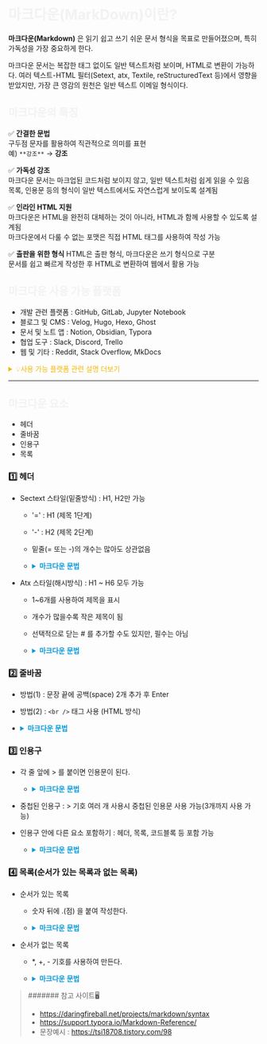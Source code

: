 # <span style="color:#F2F2F2">마크다운(MarkDown)이란?</span>

**마크다운(Markdown)** 은 읽기 쉽고 쓰기 쉬운 문서 형식을 목표로 만들어졌으며, 특히 가독성을 가장 중요하게 한다.

마크다운 문서는 복잡한 태그 없이도 일반 텍스트처럼 보이며, HTML로 변환이 가능하다. 여러 텍스트-HTML 필터(Setext, atx, Textile, reStructuredText 등)에서 영향을 받았지만, 가장 큰 영감의 원천은 일반 텍스트 이메일 형식이다.

## <span style="color:#F2F2F2">마크다운의 특징</span>

✅ **간결한 문법**  
구두점 문자를 활용하여 직관적으로 의미를 표현  
예) `**강조**` → **강조**

✅ **가독성 강조**  
마크다운 문서는 마크업된 코드처럼 보이지 않고, 일반 텍스트처럼 쉽게 읽을 수 있음  
목록, 인용문 등의 형식이 일반 텍스트에서도 자연스럽게 보이도록 설계됨

✅ **인라인 HTML 지원**  
마크다운은 HTML을 완전히 대체하는 것이 아니라, HTML과 함께 사용할 수 있도록 설계됨  
마크다운에서 다룰 수 없는 포맷은 직접 HTML 태그를 사용하여 작성 가능

✅ **출판을 위한 형식**
HTML은 출판 형식, 마크다운은 쓰기 형식으로 구분  
문서를 쉽고 빠르게 작성한 후 HTML로 변환하여 웹에서 활용 가능

## <span style="color:#F2F2F2">마크다운 사용 가능 플랫폼</span>

- 개발 관련 플랫폼 : GitHub, GitLab, Jupyter Notebook
- 블로그 및 CMS : Velog, Hugo, Hexo, Ghost
- 문서 및 노트 앱 : Notion, Obsidian, Typora
- 협업 도구 : Slack, Discord, Trello
- 웹 및 기타 : Reddit, Stack Overflow, MkDocs

<details> 
<summary style="color:#F2B705">💡사용 가능 플랫폼 관련 설명 더보기</summary>

1.  📌코드 및 개발 관련 플랫폼

    - GitHub : README.md, 이슈, PR 설명 등에 사용
    - GitLab : GitHub과 유사하게 지원
    - Bitbucket : Git 저장소 내 문서 작성 가능
    - SourceForge : 프로젝트 문서화에 사용
    - Jupyter Notebook : Markdown 셀을 이용해 문서 작성 가능

2.  📌블로그 및 CMS

    - Velog : 개발자 블로그 플랫폼 (일부 GitHub과 다를 수 있음)
    - Hugo : 정적 사이트 생성기 (마크다운 기반)
    - Hexo : 개발 블로그용 정적 사이트 생성기
    - Ghost : 마크다운 지원 블로그 플랫폼
    - Tstory : 직접 지원하지 않지만 HTML로 변환하여 사용 가능

3.  📌문서 작성 및 메모 앱

    - Notion : 마크다운 입력 및 일부 변환 가능
    - Obsidian : 마크다운 기반 강력한 노트 앱
    - Joplin : 오픈소스 마크다운 노트 앱
    - Zettlr : 연구 및 논문 작성용 마크다운 에디터
    - Bear : iOS/macOS용 마크다운 지원 메모 앱

4.  📌마크다운 전용 에디터

    - Typora : 심플한 마크다운 에디터
    - Mark Text : 무료 오픈소스 마크다운 에디터
    - iA Writer : 깔끔한 마크다운 글쓰기 도구

5.  📌협업 및 커뮤니케이션

    - Slack : 일부 마크다운 문법 지원 (굵게, 기울임 등)
    - Discord : 코드 블록, 인라인 코드 등 지원
    - Mattermost : 슬랙 대체 협업 도구 (마크다운 지원)
    - Trello : 카드 설명에 마크다운 사용 가능

6.  📌웹 및 기타 도구

    - Reddit : 게시글 및 댓글에서 마크다운 사용 가능
    - Stack Overflow : 코드 블록 및 포맷팅에 활용
    - Docusaurus : 문서화 웹사이트 구축 도구
    - MkDocs : Python 기반 문서 사이트 생성기
    - Read the Docs : 오픈소스 문서화 플랫폼

    </details>

---

## <span style="color:#F2F2F2">마크다운 요소</span>

- 헤더
- 줄바꿈
- 인용구
- 목록

### 1️⃣ 헤더

- Sectext 스타일(밑줄방식) : H1, H2만 가능

  - '=' : H1 (제목 1단계)
  - '-' : H2 (제목 2단계)
  - 밑줄(= 또는 -)의 개수는 많아도 상관없음
  - <details>
      <summary style="color:#0099DD; font-weight:600">마크다운 문법</summary>

    ```
    SectextStyle H1
    =============

    SectextStyle H2
    -------------
    ```

    # SectextStyle H1

    ## SectextStyle H2

    </details>

- Atx 스타일(해시방식) : H1 ~ H6 모두 가능

  - 1~6개를 사용하여 제목을 표시
  - 개수가 많을수록 작은 제목이 됨
  - 선택적으로 닫는 # 를 추가할 수도 있지만, 필수는 아님
  - <details>
      <summary style="color:#0099DD; font-weight:600">마크다운 문법</summary>

    ```
    # AtxStyle H1

    ## AtxStyle H2

    ### AtxStyle H3

    #### AtxStyle H4

    ##### AtxStyle H5

    ###### AtxStyle H6
    ```

    # AtxStyle H1

    ## AtxStyle H2

    ### AtxStyle H3

    #### AtxStyle H4

    ##### AtxStyle H5

    ###### AtxStyle H6

    </details>

### 2️⃣ 줄바꿈

- 방법(1) : 문장 끝에 공백(space) 2개 추가 후 Enter
- 방법(2) : `<br />` 태그 사용 (HTML 방식)

- <details>
    <summary style="color:#0099DD; font-weight:600">마크다운 문법</summary>

  ```
  Enter 한 번만 누르는 경우,
  이 문장은 줄 변경되지 않음.

  `<br/>`태그를 활용한 줄변경은<br />
  이렇게 줄 변경 처리가 됨.
  ```

  Enter 한 번만 누르는 경우,
  이 문장은 줄 변경되지 않음.

  `<br />`태그를 활용한 줄변경은<br />
  이렇게 줄 변경 처리가 됨.

  </details>

### 3️⃣ 인용구

- 각 줄 앞에 > 를 붙이면 인용문이 된다.

  - <details>
      <summary style="color:#0099DD; font-weight:600">마크다운 문법</summary>

    ```
    > 별(안도현) <br/>
    > 별을 쳐다보면<br/>
    > 가고싶다
    >
    > 어두워야 빛나는<br/>
    > 그 별에<br/>
    > 셋방을 하나 얻고 싶다<br/>
    ```

    > 별(안도현) <br/>
    > 별을 쳐다보면<br/>
    > 가고싶다
    >
    > 어두워야 빛나는<br/>
    > 그 별에<br/>
    > 셋방을 하나 얻고 싶다<br/>

    </details>

- 중첩된 인용구 : > 기호 여러 개 사용시 중첩된 인용문 사용 가능(3개까지 사용 가능)
- 인용구 안에 다른 요소 포함하기 : 헤더, 목록, 코드블록 등 포함 가능

  - <details>
      <summary style="color:#0099DD; font-weight:600">마크다운 문법</summary>

    ````
    > ##### 인용문안의 헤더(H5)
    >
    > > 별을 쳐다보면<br/>
    > > 가고싶다
    >
    > ```
    > #인용문안의 코드블록
    > console.log("Markdown")
    > ```
    ````

    > ##### 인용문안의 헤더(H5)
    >
    > > 별을 쳐다보면<br/>
    > > 가고싶다
    >
    > ```javascript
    > #인용문안의 코드블록
    > console.log("Markdown")
    > ```

    </details>

### 4️⃣ 목록(순서가 있는 목록과 없는 목록)

- 순서가 있는 목록

  - 숫자 뒤에 .(점) 을 붙여 작성한다.
  - <details>
      <summary style="color:#0099DD; font-weight:600">마크다운 문법</summary>

    ```
    1. 첫 번째 항목
    2. 두 번째 항목
    3. 세 번째 항목
    ```

    1. 첫 번째 항목
    2. 두 번째 항목
    3. 세 번째 항목

    </details>

- 순서가 없는 목록

  - \*, +, - 기호를 사용하여 만든다.
  - <details>
      <summary style="color:#0099DD; font-weight:600">마크다운 문법</summary>

    ```
    * Red
    + Blue
    - Green
      - Green-light
        - Green-dark
    ```

    - Red

    * Blue

    - Green
      - Green-light
        - Green-dark

    </details>

> ####### 참고 사이트🖥️
>
> - https://daringfireball.net/projects/markdown/syntax
> - https://support.typora.io/Markdown-Reference/
> - 문장예시 : https://tsi18708.tistory.com/98
